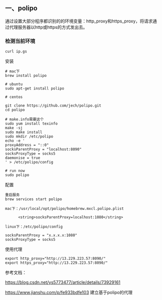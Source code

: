 ## 一、polipo
通过设置大部分程序都识别的的环境变量：http_proxy和https_proxy，将请求通过代理服务器以http或https的方式发出去。

### 检测当前环境
```
curl ip.gs
```

 安装
```
# mac下
brew install polipo

# ubuntu
sudo apt-get install polipo

# centos

git clone https://github.com/jech/polipo.git
cd polipo

# make.info需要这个
sudo yum install texinfo
make -sj
sudo make install
sudo mkdir /etc/polipo
echo -e '
proxyAddress = "::0"
socksParentProxy = "localhost:8090"
socksProxyType = socks5
daemonise = true
' > /etc/polipo/config

# run now
sudo polipo

```

 配置
```
重启服务
brew services start polipo

mac下：/usr/local/opt/polipo/homebrew.mxcl.polipo.plist

      <string>socksParentProxy=localhost:1080</string>
      
linux下：/etc/polipo/config

socksParentProxy = "x.x.x.x:1080" 
socksProxyType = socks5
```

使用代理
```
export http_proxy="http://13.229.223.57:8090/"
export https_proxy="http://13.229.223.57:8090/"
```

参考文档：

https://blog.csdn.net/ys5773477/article/details/73929161

https://www.jianshu.com/p/fe933bdfe103  建立基于polipo的代理
